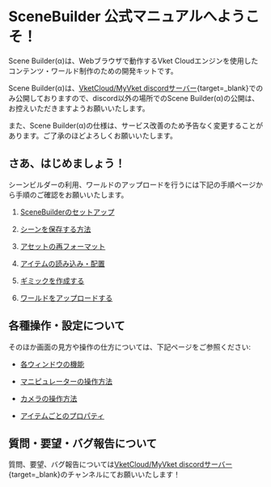 # SceneBuilder 公式マニュアルへようこそ！

Scene Builder(α)は、Webブラウザで動作するVket Cloudエンジンを使用したコンテンツ・ワールド制作のための開発キットです。

Scene Builder(α)は、[VketCloud/MyVket discordサーバー](https://discord.com/invite/wJjtZRKjqU){target=_blank}でのみ公開しておりますので、discord以外の場所でのScene Builder(α)の公開は、お控えいただきますようお願いいたします。

また、Scene Builder(α)の仕様は、サービス改善のため予告なく変更することがあります。ご了承のほどよろしくお願いいたします。

## さあ、はじめましょう！

シーンビルダーの利用、ワールドのアップロードを行うには下記の手順ページから手順のご確認をお願いいたします。

1. [SceneBuilderのセットアップ](GettingStarted/SceneBuilderSetup.md)

2. [シーンを保存する方法](GettingStarted/SavingScenes.md)

3. [アセットの再フォーマット](GettingStarted/ReformattingAssets.md)

4. [アイテムの読み込み・配置](GettingStarted/ImportItems.md)

5. [ギミックを作成する](GettingStarted/CreateGimmicks.md)

6. [ワールドをアップロードする](GettingStarted/WorldUpload.md)

## 各種操作・設定について

そのほか画面の見方や操作の仕方については、下記ページをご参照ください:

- [各ウィンドウの機能](ControlsProperties/WindowOverview.md)

- [マニピュレーターの操作方法](ControlsProperties/Manipulator.md)

- [カメラの操作方法](ControlsProperties/CameraControls.md)

- [アイテムごとのプロパティ](ControlsProperties/ItemConfig.md)

## 質問・要望・バグ報告について

質問、要望、バグ報告については[VketCloud/MyVket discordサーバー](https://discord.com/invite/wJjtZRKjqU){target=_blank}のチャンネルにてお願いいたします！
